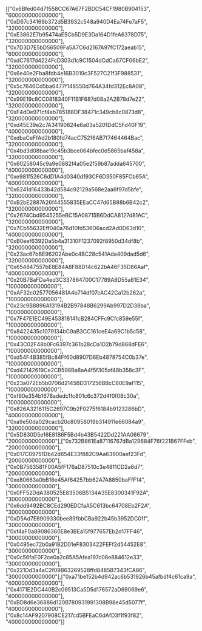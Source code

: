 [["0x6Bfed04d71558CC67A67F2BDC54CF1980B904153", "600000000000000"],["0xD67c34169b372d5B3932c548a940D4Ea74Fe7aF5", "320000000000000"],["0xE3862E7b95474aE5Cb5D9E3Da164D1feA6378D75", "320000000000000"],["0x7D3D7E5bD56509Fa5A7C6d2167A97fC172aeab15", "600000000000000"],["0xdC7617d4224FcD303d1c9C1504dCdCa67CF06bE2", "320000000000000"],["0x6e40e2Fba8fdb4e16B3019c3F527C21f3F988531", "320000000000000"],["0x5c7646Cd5ba6477f148550d764A34fd312Ec8A08", "320000000000000"],["0x99E19c8CC0818340F11B1F687d08a2A2B78d7e22", "320000000000000"],["0xF4dDe971cf4ab785188DF38471c349cb8c0873d8", "320000000000000"],["0xd45E39e2c7A34190824e6a03a5201DdC5Fd40F19", "400000000000000"],["0xdbaCeFfAd2b180fd74acC75216AB7f7464464Bac", "320000000000000"],["0x4bd3d08bae19c45b3bce064bfec0d5865baf458a", "320000000000000"],["0x60258045c9a9e0882f4a05e2f59b87adda645700", "400000000000000"],["0xe981f526C6dD1A4d0340d193CF6D350F85FCb65A", "400000000000000"],["0x6241d16433b42d584c92129a568e2aa6f97d5bfe", "320000000000000"],["0xB2bE2887A26f44555835EEaCC47d65B88b6B42c2", "320000000000000"],["0x2674Cbd9545255eBC15A08715B6DdCA8127d81AC", "320000000000000"],["0x7Cb55632Eff040a76d10fd536D6acd2Ad0D63d10", "400000000000000"],["0xB0eef6392Da5b4a31310F1237092f8950d34df8b", "320000000000000"],["0x23ac67bBE96202Abe0c4BC28c541Ada409dad5d6", "320000000000000"],["0x654847557bE8E84A8F88D14c622bA46F35D86Aaf", "400000000000000"],["0x20B7BaFDa4ed3C337864700C17789A8D55a81E34", "100000000000000"],["0xAF32c02577056481A4b714df07cAC42Ca12b262a", "100000000000000"],["0x23c9B8896A13194B2B97848B6299Ab997D2D38ba", "100000000000000"],["0x7F47E1EC49E453818141cB284CFFc9Cfc859e55f", "100000000000000"],["0x8422435c1079134bC9aB3CC161ceE4a69C1b5c58", "100000000000000"],["0x43C02F48b0Fc6397c361b28cDa1D2b79d868dFE6", "100000000000000"],["0xd54F4B385fBc84Ff60d8907D6Eb4878754C0b37e", "100000000000000"],["0xd42142619Ce2CB598Ba8aA4f5f305af48b358c3F", "100000000000000"],["0x23a072Eb5b0706d2145BD317256BBcC60E9af115", "100000000000000"],["0xf90e354b1678adedc1fc801c6c372d4f0f08c30a", "100000000000000"],["0x826A3216115C2697C9b2F0275f6184b9123286bD", "400000000000000"],["0xa9e50da029cacb20c80958019b314911e66084a9", "320000000000000"],["0x5D830D5e16E81B6F5Bd4b43B5422Dd221AA06679", "20000000000000"],["0x732B861Ea87116767dBa129684F76f221B67FFeb", "20000000000000"],["0x017C09751Db42d654E33f882C9Aa63900aef23Fd", "20000000000000"],["0x0B7563581F00A5fF176aD87510c3e4811CD2a6d7", "20000000000000"],["0xe80663a0bB18e45Af64257bb62A7A8850baFfF14", "30000000000000"],["0x0FF52DdA380525E83506B5134A35E8300341F92A", "30000000000000"],["0x6dd9492BC8CEd290EDCfaA5C613bc64708Eb2F2A", "30000000000000"],["0xD5Ad7E8909330bee89fbbCBa922b45b3952DC01f", "30000000000000"],["0xf4aF0a89086360E8e3BEa15f977657Eb2d17FF46", "30000000000000"],["0x0495ec72b0a91B2D01eF8303422FEFf2d54452E8", "30000000000000"],["0x0c56faE0F2ce0a2c85A5Afea197c08e884612e33", "30000000000000"],["0x221Dd3a4aC2f09B63269528ffd8485B7343fCA86", "30000000000000"],["0xa71be152b4d942ac6b531926b45afbdf4c61ca9a", "400000000000000"],["0x4171E2DC440B2c09513Ca5D5d176572aD69069e6", "400000000000000"],["0xBD8d6e36886d120B780931991308B98e45d5077f", "400000000000000"], ["0x8c14AF9207908CE217cd5BFEaC6dAfD3f1f93f82", "400000000000000"]]
